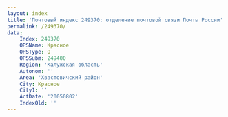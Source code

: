 ```yaml
---
layout: index
title: 'Почтовый индекс 249370: отделение почтовой связи Почты России'
permalink: /249370/
data:
    Index: 249370
    OPSName: Красное
    OPSType: О
    OPSSubm: 249400
    Region: 'Калужская область'
    Autonom: ''
    Area: 'Хвастовичский район'
    City: Красное
    City1: ''
    ActDate: '20050802'
    IndexOld: ''
---
```

